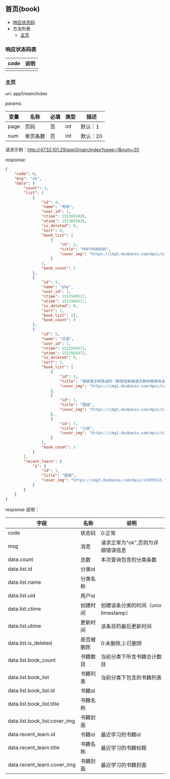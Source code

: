 ## 首页(book)

+ [响应状态码](#响应状态码表)
+ 方法列表
	+ [主页](#主页)


### 响应状态码表

| code | 说明 |
| ---- | ---- |
|      |      |


### 主页

uri: app1/main/index

params:

| 变量 |   名称   | 必填 | 类型 |   描述   |
| ---- | -------- | ---- | ---- | -------- |
| page | 页码     | 否   | int  | 默认：1  |
| num  | 单页条数 | 否   | int  | 默认：20 |


请求示例：http://47.52.101.29/app1/main/index?page=1&num=20

response:

```json
{
    "code": 0,
    "msg": "ok",
    "data": {
        "count": 3,
        "list": [
            {
                "id": 4,
                "name": "考研",
                "user_id": 1,
                "ctime": 1513655026,
                "utime": 1513655026,
                "is_deleted": 0,
                "sort": 0,
                "book_list": [
                    {
                        "id": 2,
                        "title": "PHP7内核剖析",
                        "cover_img": "https://img3.doubanio.com/mpic/s29607420.jpg"
                    }
                ],
                "book_count": 1
            },
            {
                "id": 3,
                "name": "php",
                "user_id": 1,
                "ctime": 1513569517,
                "utime": 1513569517,
                "is_deleted": 0,
                "sort": 1,
                "book_list": [],
                "book_count": 0
            },
            {
                "id": 2,
                "name": "日语",
                "user_id": 1,
                "ctime": 1513569372,
                "utime": 1513569372,
                "is_deleted": 0,
                "sort": 2,
                "book_list": [
                    {
                        "id": 3,
                        "title": "钢铁是怎样炼成的（教育部新编语文教材推荐阅读书系）",
                        "cover_img": "https://img1.doubanio.com/mpic/s29639427.jpg"
                    },
                    {
                        "id": 1,
                        "title": "围城",
                        "cover_img": "https://img3.doubanio.com/mpic/s1070222.jpg"
                    },
                    {
                        "id": 7,
                        "title": "三体",
                        "cover_img": "https://img1.doubanio.com/mpic/s2768378.jpg"
                    }
                ],
                "book_count": 3
            }
        ],
        "recent_learn": {
            "1": {
                "id": 1,
                "title": "围城",
                "cover_img": "https://img3.doubanio.com/mpic/s1070222.jpg"
            }
        }
    }
}
```


response 说明：

|              字段             |    名称    |                 说明                 |
| ----------------------------- | ---------- | ------------------------------------ |
| code                          | 状态码     | 0:正常                               |
| msg                           | 消息       | 请求正常为"ok",否则为详细错误信息    |
| data.count                    | 总数       | 本次查询包含的分类条数               |
| data.list.id                  | 分类id     |                                      |
| data.list.name                | 分类名称   |                                      |
| data.list.uid                 | 用户id     |                                      |
| data.list.ctime               | 创建时间   | 创建该条分类的时间（unix timestamp） |
| data.list.utime               | 更新时间   | 该条目的最后更新时间                 |
| data.list.is_deleted          | 是否被删除 | 0:未删除,1:已删除                    |
| data.list.book_count          | 书籍数目   | 当前分类下所含书籍合计数目           |
| data.list.book_list           | 书籍列表   | 当前分类下包含的书籍列表             |
| data.list.book_list.id        | 书籍id     |                                      |
| data.list.book_list.title     | 书籍名称   |                                      |
| data.list.book_list.cover_img | 书籍封面   |                                      |
| data.recent_learn.id          | 书籍id     | 最近学习的书籍id                     |
| data.recent_learn.title       | 书籍名称   | 最近学习的书籍标题                   |
| data.recent_learn.cover_img   | 书籍封面   | 最近学习的书籍封面                   |
